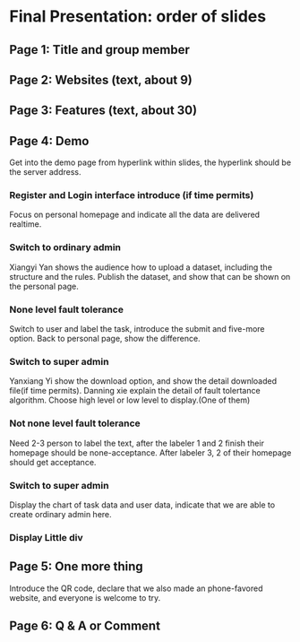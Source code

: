 # Final Presentation: order of slides

## Page 1: Title and group member

## Page 2: Websites (text, about 9)

## Page 3: Features (text, about 30)

## Page 4: Demo

Get into the demo page from hyperlink within slides, the hyperlink should be the server address.

### Register and Login interface introduce (if time permits)

Focus on personal homepage and indicate all the data are delivered realtime.

### Switch to ordinary admin

Xiangyi Yan shows the audience how to upload a dataset, including the structure and the rules. Publish the dataset, and show that can be shown on the personal page.

### None level fault tolerance

Switch to user and label the task, introduce the submit and five-more option. Back to personal page, show the difference.

### Switch to super admin

Yanxiang Yi show the download option, and show the detail downloaded file(if time permits). Danning xie explain the detail of fault tolertance algorithm. Choose high level or low level to display.(One of them)

### Not none level fault tolerance

Need 2-3 person to label the text, after the labeler 1 and 2 finish their homepage should be none-acceptance. After labeler 3, 2 of their homepage should get acceptance.

### Switch to super admin

Display the chart of task data and user data, indicate that we are able to create ordinary admin here.

### Display Little div

## Page 5: One more thing

Introduce the QR code, declare that we also made an phone-favored website, and everyone is welcome to try.

## Page 6: Q & A or Comment